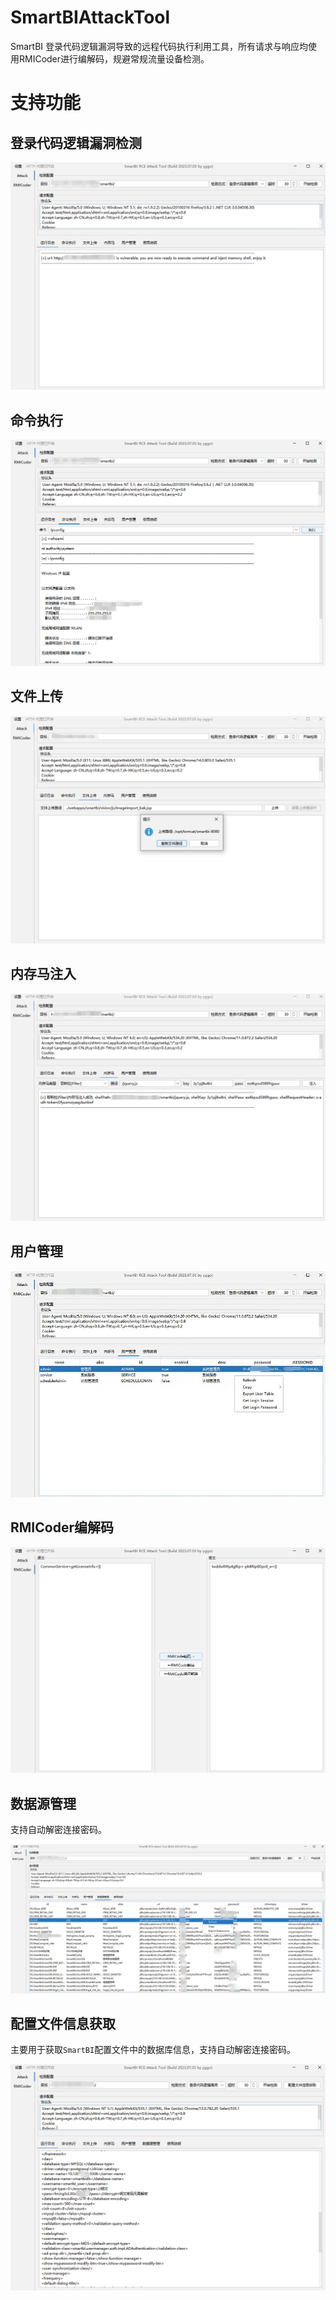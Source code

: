 # SmartBIAttackTool

SmartBI 登录代码逻辑漏洞导致的远程代码执行利用工具，所有请求与响应均使用RMICoder进行编解码，规避常规流量设备检测。

# 支持功能

## 登录代码逻辑漏洞检测

![登录代码逻辑漏洞检测](./images/1.png)

## 命令执行

![命令执行](./images/2.png)

## 文件上传

![文件上传](./images/3.png)

## 内存马注入

![内存马注入](./images/4.png)

## 用户管理

![用户管理](./images/5.jpg)

## RMICoder编解码

![RMICoder编解码](./images/6.png)

## 数据源管理

支持自动解密连接密码。

![数据源管理](./images/7.png)

## 配置文件信息获取

主要用于获取`SmartBI`配置文件中的数据库信息，支持自动解密连接密码。

![配置文件信息获取](./images/8.png)